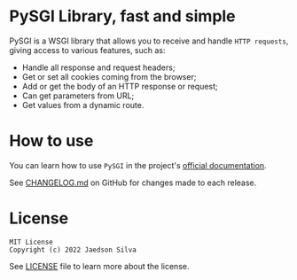 # PySGI Library, fast and simple

PySGI is a WSGI library that allows you to receive and handle `HTTP requests`, giving access to various features, such as:

- Handle all response and request headers;
- Get or set all cookies coming from the browser;
- Add or get the body of an HTTP response or request;
- Can get parameters from URL;
- Get values ​​from a dynamic route.

# How to use

You can learn how to use `PySGI` in the project's [official documentation](https://jaedsonpys.github.io/pysgi/).

See [CHANGELOG.md](https://github.com/jaedsonpys/pysgi/blob/master/CHANGELOG.md) on GitHub for changes made to each release.

# License

```text
MIT License
Copyright (c) 2022 Jaedson Silva
```

See [LICENSE](https://github.com/jaedsonpys/pysgi/blob/master/LICENSE) file to learn more about the license.